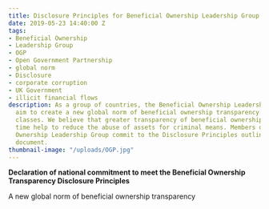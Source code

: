 ```yaml
---
title: Disclosure Principles for Beneficial Ownership Leadership Group
date: 2019-05-23 14:40:00 Z
tags:
- Beneficial Ownership
- Leadership Group
- OGP
- Open Government Partnership
- global norm
- Disclosure
- corporate corruption
- UK Government
- illicit financial flows
description: As a group of countries, the Beneficial Ownership Leadership Group will
  aim to create a new global norm of beneficial ownership transparency across asset
  classes. We believe that greater transparency of beneficial ownership will over
  time help to reduce the abuse of assets for criminal means. Members of the Beneficial
  Ownership Leadership Group commit to the Disclosure Principles outlined in this
  document.
thumbnail-image: "/uploads/OGP.jpg"
---
```


**Declaration of national commitment to meet the Beneficial Ownership Transparency Disclosure Principles**

A new global norm of beneficial ownership transparency